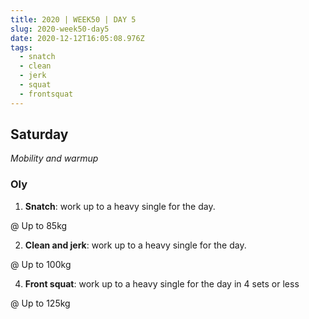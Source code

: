 ```yaml
---
title: 2020 | WEEK50 | DAY 5
slug: 2020-week50-day5
date: 2020-12-12T16:05:08.976Z
tags:
  - snatch
  - clean
  - jerk
  - squat
  - frontsquat
---
```

## Saturday

*Mobility and warmup*

### Oly

1) **Snatch**: work up to a heavy single for the day.

@ Up to 85kg

2) **Clean and jerk**: work up to a heavy single for the day.

@ Up to 100kg

4) **Front squat**: work up to a heavy single for the day in 4 sets or less

@ Up to 125kg